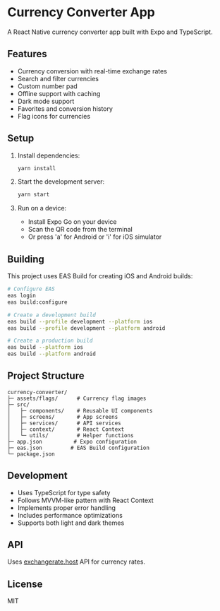 # Currency Converter App

A React Native currency converter app built with Expo and TypeScript.

## Features

- Currency conversion with real-time exchange rates
- Search and filter currencies
- Custom number pad
- Offline support with caching
- Dark mode support
- Favorites and conversion history
- Flag icons for currencies

## Setup

1. Install dependencies:
   ```bash
   yarn install
   ```

2. Start the development server:
   ```bash
   yarn start
   ```

3. Run on a device:
   - Install Expo Go on your device
   - Scan the QR code from the terminal
   - Or press 'a' for Android or 'i' for iOS simulator

## Building

This project uses EAS Build for creating iOS and Android builds:

```bash
# Configure EAS
eas login
eas build:configure

# Create a development build
eas build --profile development --platform ios
eas build --profile development --platform android

# Create a production build
eas build --platform ios
eas build --platform android
```

## Project Structure

```
currency-converter/
├─ assets/flags/      # Currency flag images
├─ src/
│   ├─ components/    # Reusable UI components
│   ├─ screens/       # App screens
│   ├─ services/      # API services
│   ├─ context/       # React Context
│   └─ utils/         # Helper functions
├─ app.json          # Expo configuration
├─ eas.json         # EAS Build configuration
└─ package.json
```

## Development

- Uses TypeScript for type safety
- Follows MVVM-like pattern with React Context
- Implements proper error handling
- Includes performance optimizations
- Supports both light and dark themes

## API

Uses [exchangerate.host](https://exchangerate.host) API for currency rates.

## License

MIT

